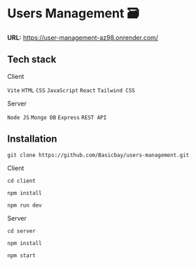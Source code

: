 # Users Management 🗃
**URL:** https://user-management-az98.onrender.com/

## Tech stack

Client

`Vite` `HTML` `CSS` `JavaScript` `React` `Tailwind CSS`

Server

 `Node JS` `Mongo DB` `Express`  `REST API`

## Installation
```console
git clone https://github.com/Basicbay/users-management.git
```

Client

```console
cd client
```
```console
npm install
```
```console
npm run dev
```

Server

```console
cd server
```
```console
npm install
```
```console
npm start
```

